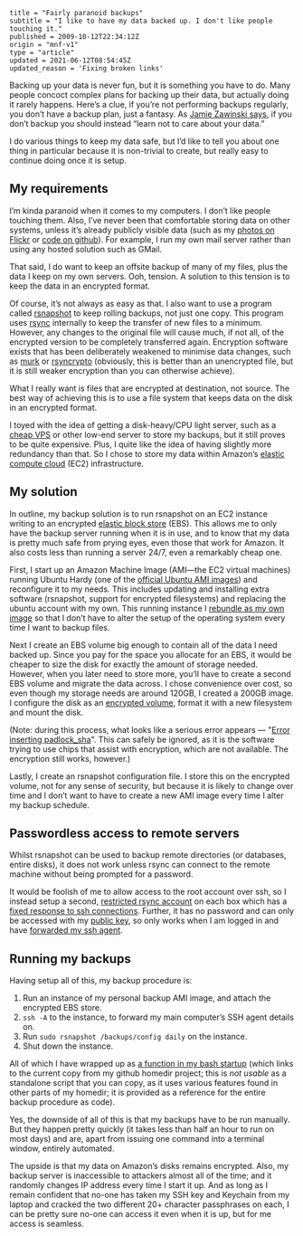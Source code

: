 ```
title = "Fairly paranoid backups"
subtitle = "I like to have my data backed up. I don't like people touching it."
published = 2009-10-12T22:34:12Z
origin = "mnf-v1"
type = "article"
updated = 2021-06-12T08:54:45Z
updated_reason = 'Fixing broken links'
```

Backing up your data is never fun, but it is something you have to do. Many
people concoct complex plans for backing up their data, but actually doing it
rarely happens. Here’s a clue, if you’re not performing backups regularly, you
don’t have a backup plan, just a fantasy. As [Jamie Zawinski says][jwz], if
you don’t backup you should instead “learn not to care about your data.”

I do various things to keep my data safe, but I’d like to tell you about one
thing in particular because it is non-trivial to create, but really easy to
continue doing once it is setup.


## My requirements

I’m kinda paranoid when it comes to my computers. I don’t like people touching
them. Also, I’ve never been that comfortable storing data on other systems,
unless it’s already publicly visible data (such as my [photos on Flickr][fl]
or [code on github][gh]). For example, I run my own mail server rather than
using any hosted solution such as GMail.

That said, I do want to keep an offsite backup of many of my files, plus the
data I keep on my own servers. Ooh, tension. A solution to this tension is to
keep the data in an encrypted format.

Of course, it’s not always as easy as that. I also want to use a program
called [rsnapshot][rsn] to keep rolling backups, not just one copy. This
program uses [rsync][rs] internally to keep the transfer of new files to a
minimum. However, any changes to the original file will cause much, if not
all, of the encrypted version to be completely transferred again. Encryption
software exists that has been deliberately weakened to minimise data changes,
such as [murk][mk] or [rsyncrypto][rsc] (obviously, this is better than an
unencrypted file, but it is still weaker encryption than you can otherwise
achieve).

What I really want is files that are encrypted at destination, not source. The
best way of achieving this is to use a file system that keeps data on the disk
in an encrypted format.


I toyed with the idea of getting a disk-heavy/CPU light server, such as a
[cheap VPS][leb] or other low-end server to store my backups, but it still
proves to be quite expensive. Plus, I quite like the idea of having slightly
more redundancy than that. So I chose to store my data within Amazon’s
[elastic compute cloud][ec2] (EC2) infrastructure.


## My solution

In outline, my backup solution is to run rsnapshot on an EC2 instance writing
to an encrypted [elastic block store][ebs] (EBS). This allows me to only have
the backup server running when it is in use, and to know that my data is
pretty much safe from prying eyes, even those that work for Amazon. It also
costs less than running a server 24/7, even a remarkably cheap one.

First, I start up an Amazon Machine Image (AMI—the EC2 virtual machines)
running Ubuntu Hardy (one of the [official Ubuntu AMI images][ami]) and
reconfigure it to my needs. This includes updating and installing extra
software (rsnapshot, support for encrypted filesystems) and replacing the
ubuntu account with my own. This running instance I [rebundle as my own
image][rb] so that I don’t have to alter the setup of the operating system
every time I want to backup files.

Next I create an EBS volume big enough to contain all of the data I need
backed up. Since you pay for the space you allocate for an EBS, it would be
cheaper to size the disk for exactly the amount of storage needed. However,
when you later need to store more, you’ll have to create a second EBS volume
and migrate the data across. I chose convenience over cost, so even though my
storage needs are around 120GB, I created a 200GB image. I configure the disk
as an [encrypted volume][enc], format it with a new filesystem and mount the
disk.

(Note: during this process, what looks like a serious error appears — 
"[Error inserting padlock\_sha][pl]". This can safely be ignored, as it is the
software trying to use chips that assist with encryption, which are not
available. The encryption still works, however.)

Lastly, I create an rsnapshot configuration file. I store this on the
encrypted volume, not for any sense of security, but because it is likely to
change over time and I don’t want to have to create a new AMI image every time
I alter my backup schedule.


## Passwordless access to remote servers

Whilst rsnapshot can be used to backup remote directories (or databases,
entire disks), it does not work unless rsync can connect to the remote machine
without being prompted for a password.

It would be foolish of me to allow access to the root account over ssh, so I
instead setup a second, [restricted rsync account][rrs] on each box which has
a [fixed response to ssh connections][fr]. Further, it has no password and can
only be accessed with my [public key][pk], so only works when I am logged in
and have [forwarded my ssh agent][sa].


## Running my backups

Having setup all of this, my backup procedure is:

1. Run an instance of my personal backup AMI image, and attach the encrypted
   EBS store.
2. `ssh -A` to the instance, to forward my main computer’s SSH agent details
   on.
3. Run `sudo rsnapshot /backups/config daily` on the instance.
4. Shut down the instance.

All of which I have wrapped up as [a function in my bash startup][bu] (which
links to the current copy from my github homedir project; this is *not usable*
as a standalone script that you can copy, as it uses various features found in
other parts of my homedir; it is provided as a reference for the entire backup
procedure as code).

Yes, the downside of all of this is that my backups have to be run manually.
But they happen pretty quickly (it takes less than half an hour to run on most
days) and are, apart from issuing one command into a terminal window, entirely
automated.

The upside is that my data on Amazon’s disks remains encrypted. Also, my
backup server is inaccessible to attackers almost all of the time; and it
randomly changes IP address every time I start it up. And as long as I remain
confident that no-one has taken my SSH key and Keychain from my laptop and
cracked the two different 20+ character passphrases on each, I can be pretty
sure no-one can access it even when it is up, but for me access is seamless.


[jwz]: https://www.jwz.org/doc/backups.html
[fl]: https://www.flickr.com/photos/mn_francis/
[gh]: https://github.com/norm/
[rsn]: https://rsnapshot.org/
[rs]: https://rsync.samba.org
[mk]: http://murk.sourceforge.net
[rsc]: https://sourceforge.net/projects/rsyncrypto/
[leb]: https://lowendbox.com/
[ec2]: https://aws.amazon.com/ec2/
[ebs]: https://aws.amazon.com/ebs/
[ami]: http://www.ubuntu.com/ec2
[rb]: http://alestic.com/2009/06/ec2-ami-bundle
[enc]: https://alestic.com/2009/10/ec2-disk-encryption/
[pl]: https://bugs.launchpad.net/ubuntu/+source/linux/+bug/206129
[rrs]: https://web.archive.org/web/2009103100000/http://notes.endnode.se/2009/07/restricted-backups-using-rsync/
[fr]: https://web.archive.org/web/2009103100000/http://oei.yungchin.nl/2009/05/07/rsync-fixed-server-side-options/
[pk]: https://web.archive.org/web/2009103100000/http://sial.org/howto/openssh/publickey-auth/
[sa]: http://unixwiz.net/techtips/ssh-agent-forwarding.html
[bu]: https://github.com/norm/homedir/blob/8f17b4b4b8444e5a684a60b0f90dd49ab6cf9f2e/etc/bash/rc/backup
